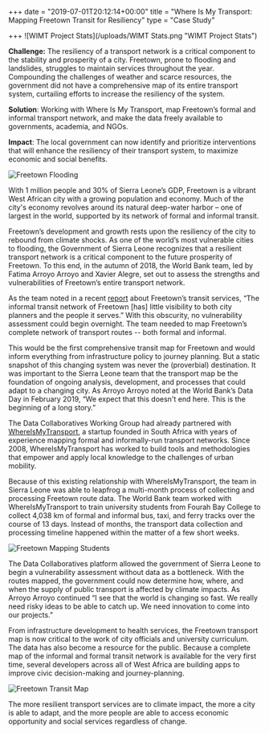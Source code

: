 +++
date = "2019-07-01T20:12:14+00:00"
title = "Where Is My Transport: Mapping Freetown Transit for Resiliency"
type = "Case Study"

+++
![WIMT Project Stats](/uploads/WIMT Stats.png "WIMT Project Stats")

**Challenge:** The resiliency of a transport network is a critical component to the stability and prosperity of a city. Freetown, prone to flooding and landslides, struggles to maintain services throughout the year. Compounding the challenges of weather and scarce resources, the government did not have a comprehensive map of its entire transport system, curtailing efforts to increase the resiliency of the system.

**Solution**: Working with Where Is My Transport, map Freetown’s formal and informal transport network, and make the data freely available to governments, academia, and NGOs.

**Impact**: The local government can now identify and prioritize interventions that will enhance the resiliency of their transport system, to maximize economic and social benefits.

![Freetown Flooding](/uploads/WIMT_Flood.png "Freetown Flooding")

With 1 million people and 30% of Sierra Leone’s GDP, Freetown is a vibrant West African city with a growing population and economy. Much of the city's economy revolves around its natural deep-water harbor – one of largest in the world, supported by its network of formal and informal transit.

Freetown’s development and growth rests upon the resiliency of the city to rebound from climate shocks. As one of the world’s most vulnerable cities to flooding, the Government of Sierra Leone recognizes that a resilient transport network is a critical component to the future prosperity of Freetown. To this end, in the autumn of 2018, the World Bank team, led by Fatima Arroyo Arroyo and Xavier Alegre, set out to assess the strengths and vulnerabilities of Freetown’s entire transport network.

As the team noted in a recent [report](https://blogs.worldbank.org/transport/data-scarce-environments-disruptive-thinking-needed-freetown-transport-resilience) about Freetown’s transit services, “The informal transit network of Freetown \[has\] little visibility to both city planners and the people it serves.” With this obscurity, no vulnerability assessment could begin overnight. The team needed to map Freetown’s complete network of transport routes -- both formal and informal.

This would be the first comprehensive transit map for Freetown and would inform everything from infrastructure policy to journey planning. But a static snapshot of this changing system was never the (proverbial) destination. It was important to the Sierra Leone team that the transport map be the foundation of ongoing analysis, development, and processes that could adapt to a changing city. As Arroyo Arroyo noted at the World Bank’s Data Day in February 2019, “We expect that this doesn't end here. This is the beginning of a long story.”

The Data Collaboratives Working Group had already partnered with [WhereIsMyTransport](https://www.whereismytransport.com/), a startup founded in South Africa with years of experience mapping formal and informally-run transport networks. Since 2008, WhereIsMyTransport has worked to build tools and methodologies that empower and apply local knowledge to the challenges of urban mobility.

Because of this existing relationship with WhereIsMyTransport, the team in Sierra Leone was able to leapfrog a multi-month process of collecting and processing Freetown route data. The World Bank team worked with WhereIsMyTransport to train university students from Fourah Bay College to collect 4,038 km of formal and informal bus, taxi, and ferry tracks over the course of 13 days. Instead of months, the transport data collection and processing timeline happened within the matter of a few short weeks.

![Freetown Mapping Students](/uploads/WIMT_Students.png "Freetown Mapping Students")

The Data Collaboratives platform allowed the government of Sierra Leone to begin a vulnerability assessment without data as a bottleneck. With the routes mapped, the government could now determine how, where, and when the supply of public transport is affected by climate impacts. As Arroyo Arroyo continued “I see that the world is changing so fast. We really need risky ideas to be able to catch up. We need innovation to come into our projects.”

From infrastructure development to health services, the Freetown transport map is now critical to the work of city officials and university curriculum. The data has also become a resource for the public. Because a complete map of the informal and formal transit network is available for the very first time, several developers across all of West Africa are building apps to improve civic decision-making and journey-planning.

![Freetown Transit Map](/uploads/WIMT_Map.png "Freetown Transit Map")

The more resilient transport services are to climate impact, the more a city is able to adapt, and the more people are able to access economic opportunity and social services regardless of change.